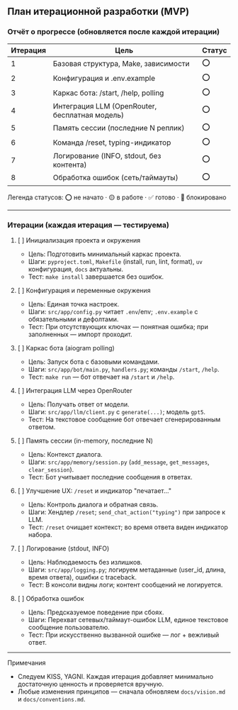 ## План итерационной разработки (MVP)

### Отчёт о прогрессе (обновляется после каждой итерации)

| Итерация | Цель | Статус |
|---|---|---|
| 1 | Базовая структура, Make, зависимости | ⭕️ |
| 2 | Конфигурация и .env.example | ⭕️ |
| 3 | Каркас бота: /start, /help, polling | ⭕️ |
| 4 | Интеграция LLM (OpenRouter, бесплатная модель) | ⭕️ |
| 5 | Память сессии (последние N реплик) | ⭕️ |
| 6 | Команда /reset, typing-индикатор | ⭕️ |
| 7 | Логирование (INFO, stdout, без контента) | ⭕️ |
| 8 | Обработка ошибок (сеть/таймауты) | ⭕️ |

Легенда статусов: ⭕️ не начато · 🟡 в работе · ✅ готово · 🔴 блокировано

---

### Итерации (каждая итерация — тестируема)

1. [ ] Инициализация проекта и окружения
   - Цель: Подготовить минимальный каркас проекта.
   - Шаги: `pyproject.toml`, `Makefile` (install, run, lint, format), `uv` конфигурация, `docs` актуальны.
   - Тест: `make install` завершается без ошибок.

2. [ ] Конфигурация и переменные окружения
   - Цель: Единая точка настроек.
   - Шаги: `src/app/config.py` читает `.env`/env; `.env.example` с обязательными и дефолтами.
   - Тест: При отсутствующих ключах — понятная ошибка; при заполненных — импорт проходит.

3. [ ] Каркас бота (aiogram polling)
   - Цель: Запуск бота с базовыми командами.
   - Шаги: `src/app/bot/main.py`, `handlers.py`; команды `/start`, `/help`.
   - Тест: `make run` — бот отвечает на `/start` и `/help`.

4. [ ] Интеграция LLM через OpenRouter
   - Цель: Получать ответ от модели.
   - Шаги: `src/app/llm/client.py` с `generate(...)`; модель `gpt5`.
   - Тест: На текстовое сообщение бот отвечает сгенерированным ответом.

5. [ ] Память сессии (in-memory, последние N)
   - Цель: Контекст диалога.
   - Шаги: `src/app/memory/session.py` (`add_message`, `get_messages`, `clear_session`).
   - Тест: Бот учитывает последние сообщения в ответах.

6. [ ] Улучшение UX: `/reset` и индикатор "печатает..."
   - Цель: Контроль диалога и обратная связь.
   - Шаги: Хендлер `/reset`; `send_chat_action("typing")` при запросе к LLM.
   - Тест: `/reset` очищает контекст; во время ответа виден индикатор набора.

7. [ ] Логирование (stdout, INFO)
   - Цель: Наблюдаемость без излишков.
   - Шаги: `src/app/logging.py`; логируем метаданные (user_id, длина, время ответа), ошибки с traceback.
   - Тест: В консоли видны логи; контент сообщений не логируется.

8. [ ] Обработка ошибок
   - Цель: Предсказуемое поведение при сбоях.
   - Шаги: Перехват сетевых/таймаут-ошибок LLM, единое текстовое сообщение пользователю.
   - Тест: При искусственно вызванной ошибке — лог + вежливый ответ.

---

Примечания
- Следуем KISS, YAGNI. Каждая итерация добавляет минимально достаточную ценность и проверяется вручную.
- Любые изменения принципов — сначала обновляем `docs/vision.md` и `docs/conventions.md`.

